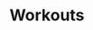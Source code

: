 ---
title: "Workouts"
draft: false
image : "images/gallery/workout/workout-4.JPG"
bg_image: "images/page-title.jpg"
category: "Keeping fit"
---